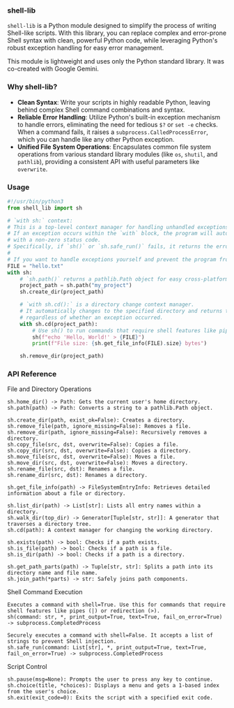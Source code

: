 ### shell-lib

`shell-lib` is a Python module designed to simplify the process of writing Shell-like scripts. With this library, you can replace complex and error-prone Shell syntax with clean, powerful Python code, while leveraging Python's robust exception handling for easy error management.

This module is lightweight and uses only the Python standard library. It was co-created with Google Gemini.

### Why shell-lib?

- **Clean Syntax**: Write your scripts in highly readable Python, leaving behind complex Shell command combinations and syntax.
- **Reliable Error Handling**: Utilize Python's built-in exception mechanism to handle errors, eliminating the need for tedious `$?` or `set -e` checks. When a command fails, it raises a `subprocess.CalledProcessError`, which you can handle like any other Python exception.
- **Unified File System Operations**: Encapsulates common file system operations from various standard library modules (like `os`, `shutil`, and `pathlib`), providing a consistent API with useful parameters like `overwrite`.

### Usage

```python
#!/usr/bin/python3
from shell_lib import sh

# `with sh:` context:
# This is a top-level context manager for handling unhandled exceptions.
# If an exception occurs within the `with` block, the program will automatically exit
# with a non-zero status code.
# Specifically, if `sh()` or `sh.safe_run()` fails, it returns the error exit code from the command.
#
# If you want to handle exceptions yourself and prevent the program from exiting, do not use this context manager.
FILE = "hello.txt"
with sh:
    # `sh.path()` returns a pathlib.Path object for easy cross-platform path manipulation.
    project_path = sh.path("my_project")
    sh.create_dir(project_path)

    # `with sh.cd():` is a directory change context manager.
    # It automatically changes to the specified directory and returns to the previous directory upon exiting,
    # regardless of whether an exception occurred.
    with sh.cd(project_path):
        # Use sh() to run commands that require shell features like pipes or redirection.
        sh(f"echo 'Hello, World!' > {FILE}")
        print(f"File size: {sh.get_file_info(FILE).size} bytes")

    sh.remove_dir(project_path)
```

### API Reference


File and Directory Operations

```
sh.home_dir() -> Path: Gets the current user's home directory.
sh.path(path) -> Path: Converts a string to a pathlib.Path object.

sh.create_dir(path, exist_ok=False): Creates a directory.
sh.remove_file(path, ignore_missing=False): Removes a file.
sh.remove_dir(path, ignore_missing=False): Recursively removes a directory.
sh.copy_file(src, dst, overwrite=False): Copies a file.
sh.copy_dir(src, dst, overwrite=False): Copies a directory.
sh.move_file(src, dst, overwrite=False): Moves a file.
sh.move_dir(src, dst, overwrite=False): Moves a directory.
sh.rename_file(src, dst): Renames a file.
sh.rename_dir(src, dst): Renames a directory.

sh.get_file_info(path) -> FileSystemEntryInfo: Retrieves detailed information about a file or directory.

sh.list_dir(path) -> List[str]: Lists all entry names within a directory.
sh.walk_dir(top_dir) -> Generator[Tuple[str, str]]: A generator that traverses a directory tree.
sh.cd(path): A context manager for changing the working directory.

sh.exists(path) -> bool: Checks if a path exists.
sh.is_file(path) -> bool: Checks if a path is a file.
sh.is_dir(path) -> bool: Checks if a path is a directory.

sh.get_path_parts(path) -> Tuple[str, str]: Splits a path into its directory name and file name.
sh.join_path(*parts) -> str: Safely joins path components.
```

Shell Command Execution

```
Executes a command with shell=True. Use this for commands that require shell features like pipes (|) or redirection (>).
sh(command: str, *, print_output=True, text=True, fail_on_error=True) -> subprocess.CompletedProcess

Securely executes a command with shell=False. It accepts a list of strings to prevent Shell injection.
sh.safe_run(command: List[str], *, print_output=True, text=True, fail_on_error=True) -> subprocess.CompletedProcess
```

Script Control

```
sh.pause(msg=None): Prompts the user to press any key to continue.
sh.choice(title, *choices): Displays a menu and gets a 1-based index from the user's choice.
sh.exit(exit_code=0): Exits the script with a specified exit code.
```